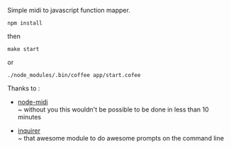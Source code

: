 Simple midi to javascript function mapper.

````
npm install
````

then

````
make start
````

or

````
./node_modules/.bin/coffee app/start.cofee
````

Thanks to :  
 * [node-midi](https://github.com/justinlatimer/node-midi)  
 ~ without you this wouldn't be possible to be done in less than 10 minutes  

 * [inquirer](https://www.npmjs.org/package/inquirer)  
 ~ that awesome module to do awesome prompts on the command line  